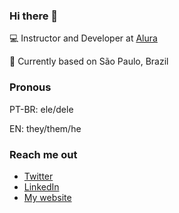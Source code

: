 ### Hi there 👋

💻 Instructor and Developer at [Alura](@alura-cursos)

🏡 Currently based on São Paulo, Brazil

### Pronous

PT-BR: ele/dele

EN: they/them/he

### Reach me out

- [Twitter](twitter.com/onhernandes)
- [LinkedIn](linkedin.com/in/onhernandes)
- [My website](onhernandes.dev)

